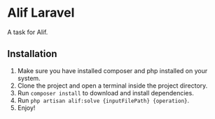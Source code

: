 # Alif Laravel
A task for Alif.

## Installation
1. Make sure you have installed composer and php installed on your system.
2. Clone the project and open a terminal inside the project directory.
3. Run `composer install` to download and install dependencies.
4. Run `php artisan alif:solve {inputFilePath} {operation}`.
5. Enjoy!
